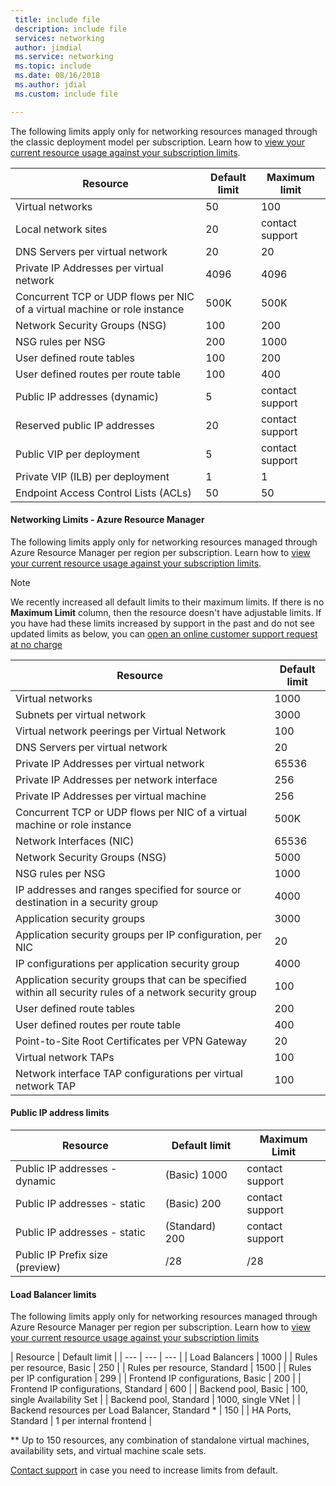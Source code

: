 ```yaml
---
 title: include file
 description: include file
 services: networking
 author: jimdial
 ms.service: networking
 ms.topic: include
 ms.date: 08/16/2018
 ms.author: jdial
 ms.custom: include file

---
```


<a name="virtual-networking-limits-classic"></a>The following limits apply only for networking resources managed through the classic deployment model per subscription. Learn how to [view your current resource usage against your subscription limits](../articles/networking/check-usage-against-limits.md).

| Resource | Default limit | Maximum limit |
| --- | --- | --- |
| Virtual networks |50 |100 |
| Local network sites |20 |contact support |
| DNS Servers per virtual network |20 |20 |
| Private IP Addresses per virtual network |4096 |4096 |
| Concurrent TCP or UDP flows per NIC of a virtual machine or role instance |500K |500K |
| Network Security Groups (NSG) |100 |200 |
| NSG rules per NSG |200 |1000 |
| User defined route tables |100 |200 |
| User defined routes per route table |100 |400 |
| Public IP addresses (dynamic) |5 |contact support |
| Reserved public IP addresses |20 |contact support |
| Public VIP per deployment |5 |contact support |
| Private VIP (ILB) per deployment |1 |1 |
| Endpoint Access Control Lists (ACLs) |50 |50 |

#### <a name="azure-resource-manager-virtual-networking-limits"></a>Networking Limits - Azure Resource Manager
The following limits apply only for networking resources managed through Azure Resource Manager per region per subscription. Learn how to [view your current resource usage against your subscription limits](../articles/networking/check-usage-against-limits.md).

> [!NOTE]
> We recently increased all default limits to their maximum limits. If there is no **Maximum Limit** column, then the resource doesn't have adjustable limits. If you have had these limits increased by support in the past and do not see updated limits as below, you can [open an online customer support request at no charge](../articles/azure-resource-manager/resource-manager-quota-errors.md)

| Resource | Default limit | 
| --- | --- |
| Virtual networks |1000 |
| Subnets per virtual network |3000 |
| Virtual network peerings per Virtual Network |100 |
| DNS Servers per virtual network |20 |
| Private IP Addresses per virtual network |65536 |
| Private IP Addresses per network interface |256 |
| Private IP Addresses per virtual machine |256 |
| Concurrent TCP or UDP flows per NIC of a virtual machine or role instance |500K |
| Network Interfaces (NIC) |65536 |
| Network Security Groups (NSG) |5000 |
| NSG rules per NSG |1000 |
| IP addresses and ranges specified for source or destination in a security group |4000 |
| Application security groups |3000 |
| Application security groups per IP configuration, per NIC |20 |
| IP configurations per application security group |4000 |
| Application security groups that can be specified within all security rules of a network security group |100 |
| User defined route tables |200 |
| User defined routes per route table |400 |
| Point-to-Site Root Certificates per VPN Gateway |20 |
| Virtual network TAPs |100 |
| Network interface TAP configurations per virtual network TAP |100 |

#### <a name="publicip-address"></a>Public IP address limits
| Resource | Default limit | Maximum Limit |
| --- | --- | --- |
| Public IP addresses - dynamic |(Basic) 1000 |contact support |
| Public IP addresses - static |(Basic) 200 |contact support |
| Public IP addresses - static |(Standard) 200 |contact support |
| Public IP Prefix size (preview) | /28 | /28 |

#### <a name="load-balancer"></a>Load Balancer limits
The following limits apply only for networking resources managed through Azure Resource Manager per region per subscription. Learn how to [view your current resource usage against your subscription limits](../articles/networking/check-usage-against-limits.md)

| Resource | Default limit |
| --- | --- | --- |
| Load Balancers | 1000 | 
| Rules per resource, Basic | 250 |
| Rules per resource, Standard | 1500 | 
| Rules per IP configuration | 299 |
| Frontend IP configurations, Basic | 200 |
| Frontend IP configurations, Standard | 600 |
| Backend pool, Basic | 100, single Availability Set |
| Backend pool, Standard | 1000, single VNet |
| Backend resources per Load Balancer, Standard * | 150 |
| HA Ports, Standard | 1 per internal frontend |

** Up to 150 resources, any combination of standalone virtual machines, availability sets, and virtual machine scale sets.

[Contact support](../articles/azure-supportability/resource-manager-core-quotas-request.md ) in case you need to increase limits from default.

